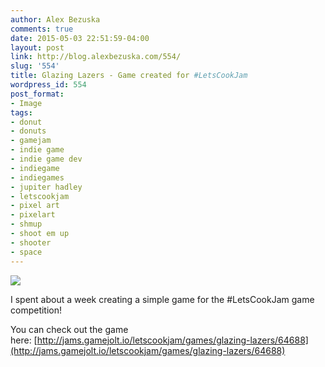 ```yaml
---
author: Alex Bezuska
comments: true
date: 2015-05-03 22:51:59-04:00
layout: post
link: http://blog.alexbezuska.com/554/
slug: '554'
title: Glazing Lazers - Game created for #LetsCookJam
wordpress_id: 554
post_format:
- Image
tags:
- donut
- donuts
- gamejam
- indie game
- indie game dev
- indiegame
- indiegames
- jupiter hadley
- letscookjam
- pixel art
- pixelart
- shmup
- shoot em up
- shooter
- space
---
```


![](/images/2015/05/tumblr_no3u42BLa11u11b0ro1_400.gif)

I spent about a week creating a simple game for the #LetsCookJam game competition!




You can check out the game here: [http://jams.gamejolt.io/letscookjam/games/glazing-lazers/64688](http://jams.gamejolt.io/letscookjam/games/glazing-lazers/64688)
